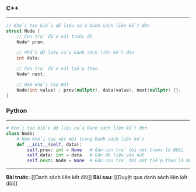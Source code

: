 ### C++
---
``` cpp
// Khởi tạo kiểu dữ liệu của Danh sách liên kết đơn
struct Node {
	// Con trỏ đến nút trước đó
	Node* prev;

	// Phần dữ liệu của Danh sách liên kết đơn
	int data;
	
	// Con trỏ đến nút tiếp theo
	Node* next;

	// Hàm khởi tạo Nút
	Node(int value) : prev(nullptr), data(value), next(nullptr) {};
}
```
### Python
---
``` python
# Khởi tạo kiểu dữ liệu của Danh sách liên kết đơn
class Node:
	# Hàm khởi tạo nút mới trong Danh sách liên kết
	def __init__(self, data):
		self.prev: int = None   # Gán con trỏ tới nút trước là NULL
		self.data: int = data   # Gán dữ liệu vào nút
		self.next: Node = None  # Gán con trỏ tới nút tiếp theo là NULL
```
---
**Bài trước:** [[Danh sách liên kết đôi]]
**Bài sau**: [[Duyệt qua danh sách liên kết đôi]]